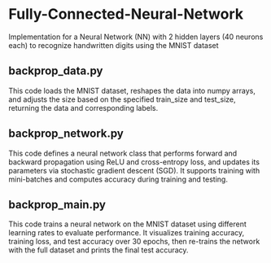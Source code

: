 # Fully-Connected-Neural-Network
Implementation for a Neural Network (NN) with 2 hidden layers (40 neurons each) to recognize handwritten digits using the MNIST dataset

## backprop_data.py
This code loads the MNIST dataset, reshapes the data into numpy arrays, and adjusts the size based on the specified train_size and test_size, returning the data and corresponding labels.

## backprop_network.py
This code defines a neural network class that performs forward and backward propagation using ReLU and cross-entropy loss, and updates its parameters via stochastic gradient descent (SGD). It supports training with mini-batches and computes accuracy during training and testing.

## backprop_main.py
This code trains a neural network on the MNIST dataset using different learning rates to evaluate performance. It visualizes training accuracy, training loss, and test accuracy over 30 epochs, then re-trains the network with the full dataset and prints the final test accuracy.
